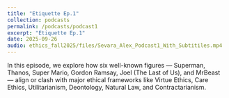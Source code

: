 ```yaml
---
title: "Etiquette Ep.1"
collection: podcasts
permalink: /podcasts/podcast1
excerpt: "Etiquette Ep.1"
date: 2025-09-26
audio: ethics_fall2025/files/Sevara_Alex_Podcast1_With_Subtitiles.mp4
---
```

In this episode, we explore how six well-known figures — Superman, Thanos, Super Mario, Gordon Ramsay, Joel (The Last of Us), and MrBeast — align or clash with major ethical frameworks like Virtue Ethics, Care Ethics, Utilitarianism, Deontology, Natural Law, and Contractarianism.
